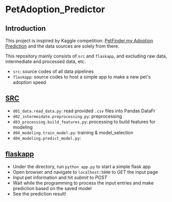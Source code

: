 # PetAdoption_Predictor

## Introduction

This project is inspired by Kaggle competition: [PetFinder.my Adoption Prediction](https://www.kaggle.com/c/petfinder-adoption-prediction/) and the data sources are solely from there. 

This repository mainly consists of `src` and `flaskapp`, and excluding raw data, intermediate and processed data, etc.
* `src`: source codes of all data pipelines
* `flaskapp`: source codes to host a simple app to make a new pet's adoption speed

## [SRC](/src)
* `d01_data.read_data.py`: read provided `.csv` files into Pandas DataFr
* `d02_intermeidate.preprocessing.py`: preprocessing
* `d03_processing.build_features.py`: processing to build features for modeling
* `d04_modeling.train_model.py`: training & model_selection
* `d04_modeling.predict_model.py`: 

## [flaskapp](/flaskapp)

* Under the directory, run `python app.py` to start a simple flask app
* Open browser and navigate to `localhost:5000` to *GET* the input page
* Input pet information and hit *submit* to *POST*
* Wait while the programming to process the input entries and make prediction based on the saved model
* See the prediction result!
